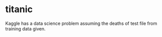 titanic
=======

Kaggle has a data science problem assuming the deaths of test file from training data given.
